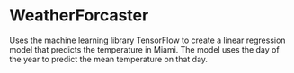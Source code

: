 # WeatherForcaster
Uses the machine learning library TensorFlow to create a linear regression model that predicts the temperature in Miami. The model uses the day of the year to predict the mean temperature on that day.
